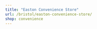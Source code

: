 ```yaml
---
title: "Easton Convenience Store"
url: /bristol/easton-convenience-store/
shop: convenience
---
```

